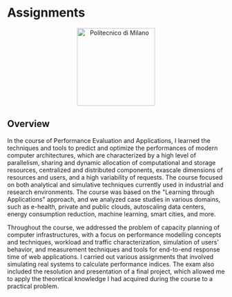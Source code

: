 # Assignments

<p align="center">
    <img src="https://i.imgur.com/mPb3Qbd.gif" width="180" alt="Politecnico di Milano"/>
</p>

## Overview
In the course of Performance Evaluation and Applications, I learned the techniques and tools to predict and optimize the performances of modern computer architectures, which are characterized by a high level of parallelism, sharing and dynamic allocation of computational and storage resources, centralized and distributed components, exascale dimensions of resources and users, and a high variability of requests. The course focused on both analytical and simulative techniques currently used in industrial and research environments. The course was based on the "Learning through Applications" approach, and we analyzed case studies in various domains, such as e-health, private and public clouds, autoscaling data centers, energy consumption reduction, machine learning, smart cities, and more.

Throughout the course, we addressed the problem of capacity planning of computer infrastructures, with a focus on performance modelling concepts and techniques, workload and traffic characterization, simulation of users' behavior, and measurement techniques and tools for end-to-end response time of web applications. I carried out various assignments that involved simulating real systems to calculate performance indices. The exam also included the resolution and presentation of a final project, which allowed me to apply the theoretical knowledge I had acquired during the course to a practical problem.
